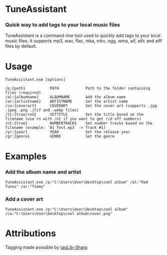 # TuneAssistant
### Quick way to add tags to your local music files
TuneAssistant is a command-line tool used to quickly add tags to your local music files.
It supports mp3, wav, flac, mka, mkv, ogg, wma, aif, aifc and aiff files by default.

# Usage
```
TuneAssistant.exe [options]

/p:{path}           PATH            Path to the folder containing files (required)
/al:{albumname}     ALBUMNAME       Add the album name
/ar:{artistname}    ARTISTNAME      Set the artist name
/ca:{coverart}      COVERART        Set the cover art (supports .jpg .jpeg .png .jfif and .webp files)
/st:{true/ren}      SETTITLE        Set the title based on the filename (use rn with /nt if you want to get rid off numbers)
/nt:{true}          NUMBERTRACKS    Set number tracks based on the filename (example: `01 Test.mp3` -> Track #1)
/yr:{year}          YEAR            Set the release year
/gr:{genre}         GENRE           Set the genre
```

# Examples
### Add the album name and artist
```
TuneAssistant.exe /p:"C:\Users\User\Desktop\cool album" /al:"Rad Tunes" /ar:"Timmy"
```
### Add a cover art
```
TuneAssistant.exe /p:"C:\Users\User\Desktop\cool album" /ca:"C:\Users\User\Desktop\cool album\cover.png"
```

# Attributions
Tagging made possible by [tagLib-Sharp](https://github.com/mono/taglib-sharp)
